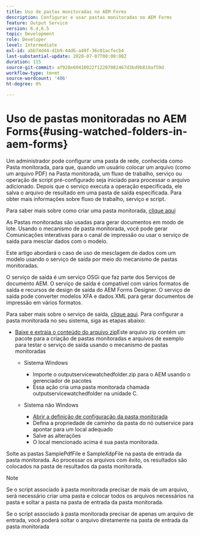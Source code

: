 ```yaml
---
title: Uso de pastas monitoradas no AEM Forms
description: Configurar e usar pastas monitoradas no AEM Forms
feature: Output Service
version: 6.4,6.5
topic: Development
role: Developer
level: Intermediate
exl-id: abb74d44-d1b9-44d6-a49f-36c01acfecb4
last-substantial-update: 2020-07-07T00:00:00Z
duration: 115
source-git-commit: af928e60410022f12207082467d3bd9b818af59d
workflow-type: tm+mt
source-wordcount: '406'
ht-degree: 0%

---
```


# Uso de pastas monitoradas no AEM Forms{#using-watched-folders-in-aem-forms}

Um administrador pode configurar uma pasta de rede, conhecida como Pasta monitorada, para que, quando um usuário colocar um arquivo (como um arquivo PDF) na Pasta monitorada, um fluxo de trabalho, serviço ou operação de script pré-configurado seja iniciado para processar o arquivo adicionado. Depois que o serviço executa a operação especificada, ele salva o arquivo de resultado em uma pasta de saída especificada. Para obter mais informações sobre fluxo de trabalho, serviço e script.

Para saber mais sobre como criar uma pasta monitorada, [clique aqui](https://helpx.adobe.com/experience-manager/6-4/forms/using/Creating-Configure-watched-folder.html)

As Pastas monitoradas são usadas para gerar documentos em modo de lote. Usando o mecanismo de pasta monitorada, você pode gerar Comunicações interativas para o canal de impressão ou usar o serviço de saída para mesclar dados com o modelo.

Este artigo abordará o caso de uso de mesclagem de dados com um modelo usando o serviço de saída por meio do mecanismo de pastas monitoradas.

O serviço de saída é um serviço OSGi que faz parte dos Serviços de documento AEM. O serviço de saída é compatível com vários formatos de saída e recursos de design de saída do AEM Forms Designer. O serviço de saída pode converter modelos XFA e dados XML para gerar documentos de impressão em vários formatos.

Para saber mais sobre o serviço de saída, [clique aqui](https://helpx.adobe.com/aem-forms/6/output-service.html).
Para configurar a pasta monitorada no seu sistema, siga as etapas abaixo:
* [Baixe e extraia o conteúdo do arquivo zip](assets/outputservicewatchedfolderkt.zip)Este arquivo zip contém um pacote para a criação de pastas monitoradas e arquivos de exemplo para testar o serviço de saída usando o mecanismo de pastas monitoradas
   * Sistema Windows

      * Importe o outputservicewatchedfolder.zip para o AEM usando o gerenciador de pacotes
      * Essa ação cria uma pasta monitorada chamada outputservicewatchedfolder na unidade C.
   * Sistema não Windows
      * [Abrir a definição de configuração da pasta monitorada](http://localhost:4502/crx/de/index.jsp#/etc/fd/watchfolder/config/outputservice)
      * Defina a propriedade de caminho da pasta do nó outservice para apontar para um local adequado
      * Salve as alterações
      * O local mencionado acima é sua pasta monitorada.

Solte as pastas SamplePdfFile e SampleXdpFile na pasta de entrada da pasta monitorada. Ao processar os arquivos com êxito, os resultados são colocados na pasta de resultados da pasta monitorada.


>[!NOTE]
>
>Se o script associado à pasta monitorada precisar de mais de um arquivo, será necessário criar uma pasta e colocar todos os arquivos necessários na pasta e soltar a pasta na pasta de entrada da pasta monitorada.
>
>Se o script associado à pasta monitorada precisar de apenas um arquivo de entrada, você poderá soltar o arquivo diretamente na pasta de entrada da pasta monitorada
